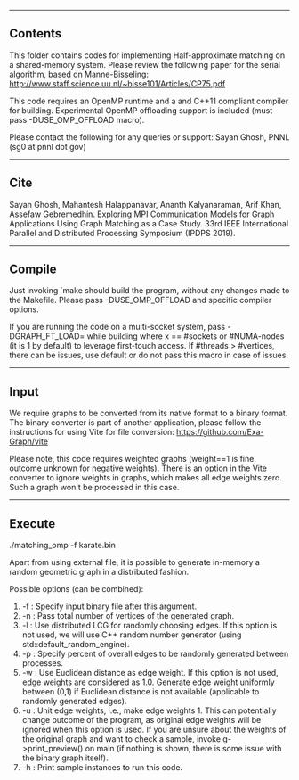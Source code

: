 --------
Contents
--------
This folder contains codes for implementing Half-approximate
matching on a shared-memory system. Please review the following 
paper for the serial algorithm, based on Manne-Bisseling: 
http://www.staff.science.uu.nl/~bisse101/Articles/CP75.pdf

This code requires an OpenMP runtime and a and C++11 compliant 
compiler for building. Experimental OpenMP offloading support is 
included (must pass -DUSE_OMP_OFFLOAD macro).

Please contact the following for any queries or support:
Sayan Ghosh, PNNL (sg0 at pnnl dot gov)

-----
Cite
-----
Sayan Ghosh, Mahantesh Halappanavar, Ananth Kalyanaraman, Arif Khan, Assefaw Gebremedhin. 
Exploring MPI Communication Models for Graph Applications Using Graph Matching as a Case Study.
33rd IEEE International Parallel and Distributed Processing Symposium (IPDPS 2019).

-------
Compile
-------
Just invoking `make should build the program, without any
changes made to the Makefile. Please pass -DUSE_OMP_OFFLOAD
and specific compiler options.

If you are running the code on a multi-socket system, pass
-DGRAPH_FT_LOAD=<x> while building where x == #sockets or 
#NUMA-nodes (it is 1 by default) to leverage first-touch access. 
If #threads > #vertices, there can be issues, use default or 
do not pass this macro in case of issues.

-----
Input
-----
We require graphs to be converted from its native format to a binary format.
The binary converter is part of another application, please follow the 
instructions for using Vite for file conversion: https://github.com/Exa-Graph/vite

Please note, this code requires weighted graphs (weight==1 is fine, outcome unknown 
for negative weights). There is an option in the Vite converter to ignore weights in 
graphs, which makes all edge weights zero. Such a graph won't be processed in
this case.

-------
Execute
-------
./matching_omp -f karate.bin

Apart from using external file, it is possible to generate
in-memory a random geometric graph in a distributed fashion.

Possible options (can be combined):

1. -f <bin-file>   : Specify input binary file after this argument. 
2. -n <vertices>   : Pass total number of vertices of the generated graph.
3. -l              : Use distributed LCG for randomly choosing edges. If this option 
                     is not used, we will use C++ random number generator (using 
                     std::default_random_engine).
4. -p <percent>    : Specify percent of overall edges to be randomly generated between
                     processes.
5. -w              : Use Euclidean distance as edge weight. If this option is not used,
                     edge weights are considered as 1.0. Generate edge weight uniformly 
                     between (0,1) if Euclidean distance is not available (applicable to 
                     randomly generated edges).  
6. -u              : Unit edge weights, i.e., make edge weights 1. This can potentially 
                     change outcome of the program, as original edge weights will be 
                     ignored when this option is used. If you are unsure about the weights
                     of the original graph and want to check a sample, invoke 
                     g->print_preview() on main (if nothing is shown, there is some issue 
                     with the binary graph itself). 
7. -h              : Print sample instances to run this code.                
